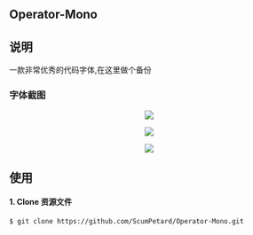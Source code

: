
##  Operator-Mono

## 说明
一款非常优秀的代码字体,在这里做个备份


### 字体截图

<p align="center"><img src="http://i1.piimg.com/1949/02fd1e93eb33b638.png"></p>
<p align="center"><img src="http://i1.piimg.com/1949/42fd9f0feb547d6b.png"></p>
<p align="center"><img src="http://i1.piimg.com/1949/7cef3db7aaf858d7.png"></p>

## 使用

#### 1. Clone 资源文件


    $ git clone https://github.com/ScumPetard/Operator-Mono.git




